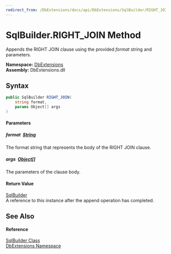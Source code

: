 ```yaml
---
redirect_from: /DbExtensions/docs/api/DbExtensions/SqlBuilder/RIGHT_JOIN.html
---
```


SqlBuilder.RIGHT_JOIN Method
============================
Appends the RIGHT JOIN clause using the provided *format* string and parameters.
  
**Namespace:** [DbExtensions][1]  
**Assembly:** DbExtensions.dll

Syntax
------

```csharp
public SqlBuilder RIGHT_JOIN(
	string format,
	params Object[] args
)
```

#### Parameters

##### *format*  [String][2]
The format string that represents the body of the RIGHT JOIN clause.

##### *args*  [Object][3][]
The parameters of the clause body.

#### Return Value
[SqlBuilder][4]  
A reference to this instance after the append operation has completed.

See Also
--------

#### Reference
[SqlBuilder Class][4]  
[DbExtensions Namespace][1]  

[1]: ../README.md
[2]: https://learn.microsoft.com/dotnet/api/system.string
[3]: https://learn.microsoft.com/dotnet/api/system.object
[4]: README.md